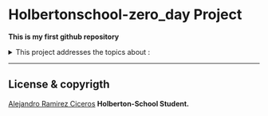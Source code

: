 # Holbertonschool-zero_day Project

**This is my first github repository**

<details>
<summary>This project addresses the topics about :</summary>
<br>

- [Vagrant](https://github.com/FatChicken277/holbertonschool-zero_day/tree/master/0x00-vagrant)
- [Emacs](https://github.com/FatChicken277/holbertonschool-zero_day/tree/master/0x01-emacs)
- [Vi / Vim](https://github.com/FatChicken277/holbertonschool-zero_day/tree/master/0x02-vi)
- [Git](https://github.com/FatChicken277/holbertonschool-zero_day/tree/master/0x03-git)

</details>

---

## License & copyrigth

[Alejandro Ramirez Ciceros](https://github.com/FatChicken277)   **Holberton-School Student.**